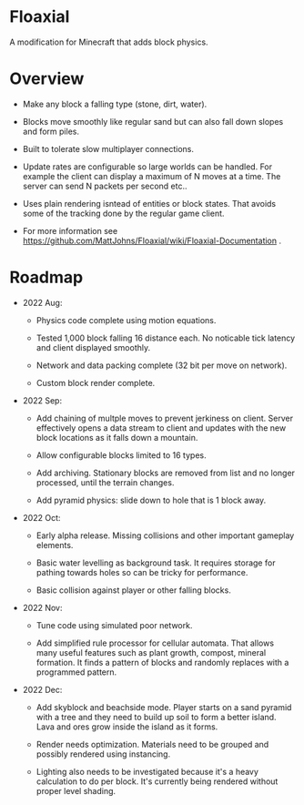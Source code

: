 # Floaxial
A modification for Minecraft that adds block physics.

# Overview

  - Make any block a falling type (stone, dirt, water).
  
  - Blocks move smoothly like regular sand but can also fall down slopes and form piles.
  
  - Built to tolerate slow multiplayer connections.
  
  - Update rates are configurable so large worlds can be handled. For example the client can display
  a maximum of N moves at a time.  The server can send N packets per second etc..
  
  - Uses plain rendering isntead of entities or block states.  That avoids some of the tracking done by the regular game client.
  
  - For more information see https://github.com/MattJohns/Floaxial/wiki/Floaxial-Documentation .
  
# Roadmap

  - 2022 Aug: 

    - Physics code complete using motion equations.

    - Tested 1,000 block falling 16 distance each.  No noticable tick latency and client displayed smoothly.
   
    - Network and data packing complete (32 bit per move on network).
    
    - Custom block render complete.
  
  - 2022 Sep:

    - Add chaining of multple moves to prevent jerkiness on client.  Server effectively opens a data stream to client and updates with the new block locations as it falls down a mountain.
    
    - Allow configurable blocks limited to 16 types.
    
    - Add archiving.  Stationary blocks are removed from list and no longer processed, until the terrain changes.

    - Add pyramid physics: slide down to hole that is 1 block away.
    
  - 2022 Oct:

    - Early alpha release.  Missing collisions and other important gameplay elements.
    
    - Basic water levelling as background task.  It requires storage for pathing towards holes so can be tricky for performance.

    - Basic collision against player or other falling blocks.  
    
  - 2022 Nov:
  
    - Tune code using simulated poor network.
        
    - Add simplified rule processor for cellular automata.  That allows many useful features such as plant growth, compost, mineral formation.  It finds a pattern of blocks and randomly replaces with a programmed pattern.
   
  - 2022 Dec:
  
    - Add skyblock and beachside mode.  Player starts on a sand pyramid with a tree and they need to build up soil to form a better island.  Lava and ores grow inside the island as it forms.

    - Render needs optimization. Materials need to be grouped and possibly rendered using instancing. 
    
    - Lighting also needs to be investigated because it's a heavy calculation to do per block.  It's currently being rendered without proper level shading.
